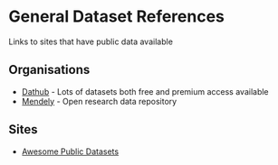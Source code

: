 # General Dataset References
Links to sites that have public data available

## Organisations
* [Dathub](https://datahub.io/docs/about) - Lots of datasets both free and premium access available
* [Mendely](https://data.mendeley.com/) -  Open research data repository

## Sites
* [Awesome Public Datasets](https://github.com/awesomedata/awesome-public-datasets)
